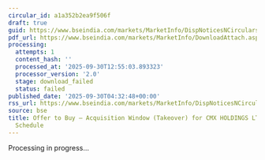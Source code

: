 ```yaml
---
circular_id: a1a352b2ea9f506f
draft: true
guid: https://www.bseindia.com/markets/MarketInfo/DispNoticesNCirculars.aspx?Noticeid={BC5351C0-F72D-4A72-A301-B31F43204F1C}&noticeno=20250930-3&dt=09/30/2025&icount=3&totcount=55&flag=0
pdf_url: https://www.bseindia.com/markets/MarketInfo/DownloadAttach.aspx?id=20250930-3&attachedId=
processing:
  attempts: 1
  content_hash: ''
  processed_at: '2025-09-30T12:55:03.893323'
  processor_version: '2.0'
  stage: download_failed
  status: failed
published_date: '2025-09-30T04:32:48+00:00'
rss_url: https://www.bseindia.com/markets/MarketInfo/DispNoticesNCirculars.aspx?Noticeid={BC5351C0-F72D-4A72-A301-B31F43204F1C}&noticeno=20250930-3&dt=09/30/2025&icount=3&totcount=55&flag=0
source: bse
title: Offer to Buy – Acquisition Window (Takeover) for CMX HOLDINGS LTD - Live Activities
  Schedule
---
```


Processing in progress...